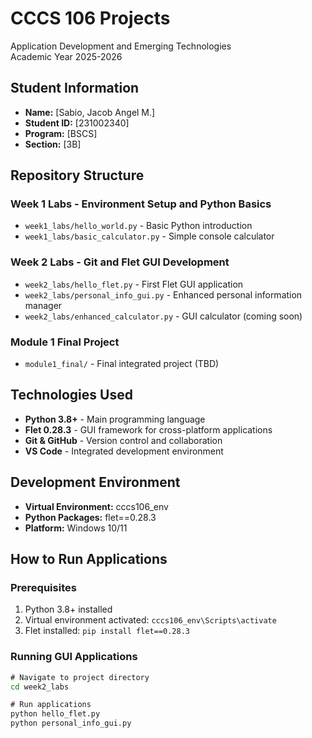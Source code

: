 # CCCS 106 Projects
Application Development and Emerging Technologies  
Academic Year 2025-2026

## Student Information
- **Name:** [Sabio, Jacob Angel M.]
- **Student ID:** [231002340]
- **Program:** [BSCS]
- **Section:** [3B]

## Repository Structure

### Week 1 Labs - Environment Setup and Python Basics
- `week1_labs/hello_world.py` - Basic Python introduction
- `week1_labs/basic_calculator.py` - Simple console calculator

### Week 2 Labs - Git and Flet GUI Development
- `week2_labs/hello_flet.py` - First Flet GUI application
- `week2_labs/personal_info_gui.py` - Enhanced personal information manager
- `week2_labs/enhanced_calculator.py` - GUI calculator (coming soon)

### Module 1 Final Project
- `module1_final/` - Final integrated project (TBD)

## Technologies Used
- **Python 3.8+** - Main programming language
- **Flet 0.28.3** - GUI framework for cross-platform applications
- **Git & GitHub** - Version control and collaboration
- **VS Code** - Integrated development environment

## Development Environment
- **Virtual Environment:** cccs106_env
- **Python Packages:** flet==0.28.3
- **Platform:** Windows 10/11

## How to Run Applications

### Prerequisites
1. Python 3.8+ installed
2. Virtual environment activated: `cccs106_env\Scripts\activate`
3. Flet installed: `pip install flet==0.28.3`

### Running GUI Applications
```cmd
# Navigate to project directory
cd week2_labs

# Run applications
python hello_flet.py
python personal_info_gui.py